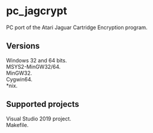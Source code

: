 # pc_jagcrypt
PC port of the Atari Jaguar Cartridge Encryption program.
## Versions
Windows 32 and 64 bits.<br>
MSYS2-MinGW32/64.<br>
MinGW32.<br>
Cygwin64.<br>
*nix.
## Supported projects
Visual Studio 2019 project.<br>
Makefile.
